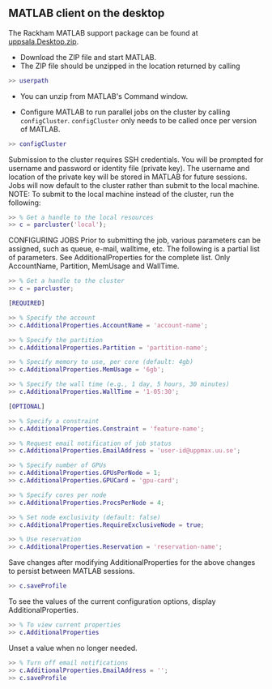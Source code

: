 ## MATLAB client on the desktop

The Rackham MATLAB support package can be found at [uppsala.Desktop.zip](https://github.com/UPPMAX/UPPMAX-documentation/raw/main/docs/software/files/matlab/uppsala.Desktop.zip).

- Download the ZIP file and start MATLAB.
- The ZIP file should be unzipped in the location returned by calling

```matlab
>> userpath
```

- You can unzip from MATLAB's Command window.

- Configure MATLAB to run parallel jobs on the cluster by calling ``configCluster``. ``configCluster`` only needs to be called once per version of MATLAB.

```matlab
>> configCluster
```

Submission to the cluster requires SSH credentials.  You will be prompted for username and password or identity file (private key).  The username and location of the private key will be stored in MATLAB for future sessions.
Jobs will now default to the cluster rather than submit to the local machine.
NOTE: To submit to the local machine instead of the cluster, run the following:

```matlab
>> % Get a handle to the local resources
>> c = parcluster('local');
```

CONFIGURING JOBS
Prior to submitting the job, various parameters can be assigned, such as queue, e-mail, walltime, etc.  The following is a partial list of parameters.  See AdditionalProperties for the complete list.  Only AccountName, Partition, MemUsage and WallTime.

```matlab
>> % Get a handle to the cluster
>> c = parcluster;

[REQUIRED]

>> % Specify the account
>> c.AdditionalProperties.AccountName = 'account-name';

>> % Specify the partition
>> c.AdditionalProperties.Partition = 'partition-name';

>> % Specify memory to use, per core (default: 4gb)
>> c.AdditionalProperties.MemUsage = '6gb';

>> % Specify the wall time (e.g., 1 day, 5 hours, 30 minutes)
>> c.AdditionalProperties.WallTime = '1-05:30';

[OPTIONAL]

>> % Specify a constraint 
>> c.AdditionalProperties.Constraint = 'feature-name';

>> % Request email notification of job status
>> c.AdditionalProperties.EmailAddress = 'user-id@uppmax.uu.se';

>> % Specify number of GPUs
>> c.AdditionalProperties.GPUsPerNode = 1;
>> c.AdditionalProperties.GPUCard = 'gpu-card';

>> % Specify cores per node
>> c.AdditionalProperties.ProcsPerNode = 4;

>> % Set node exclusivity (default: false)
>> c.AdditionalProperties.RequireExclusiveNode = true;

>> % Use reservation 
>> c.AdditionalProperties.Reservation = 'reservation-name';
```

Save changes after modifying AdditionalProperties for the above changes to persist between MATLAB sessions.

```matlab
>> c.saveProfile
```

To see the values of the current configuration options, display AdditionalProperties.

```matlab
>> % To view current properties
>> c.AdditionalProperties
```

Unset a value when no longer needed.

```matlab
>> % Turn off email notifications 
>> c.AdditionalProperties.EmailAddress = '';
>> c.saveProfile
```
